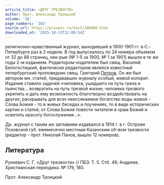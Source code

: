 ```yaml
---
article_title: «ДРУГ ТРЕЗВОСТИ»
author: Прот. Александр Троицкий
volume: '16'
page_numbers: '283'
source_url: https://pravenc.ru/text/180486.html
downloaded_at: '2025-10-13T12:00:54Z'
---
```


религиозно-нравственный журнал, выходивший в 1900-1901 гг. в С.-Петербурге раз в 2 недели. В год выпускалось по 24 номера объемом от 32 до 88 страниц, нек-рые (№ 1-5 за 1900, № 1 за 1901) вышли в те же годы 2-м изданием. Редактором-издателем был свящ. Василий Белогостицкий, фактически редактором являлся известный петербургский проповедник свящ. Григорий [Петров](https://pravenc.ru/text/Петров.html). Он же был автором мн. статей, придававших журналу особый, живой колорит. Издание ставило задачей «человека, ушедшего на путь греха и пьянства… возвратить на путь трезвой жизни; человека трезвого укрепить и дать ему возможность благотворно воздействовать на других; раскрывать для всех неиссякаемое богатство воды живой - Слова Божия - то в живых беседах и поучениях, то в виде исторических картин и статей; от Слова Божия повести читателя в храм Божий и осветить красоту богослужения…».

Др. журнал с таким же заглавием издавался в 1914 г. в г. Острове Псковской губ. ежемесячно местным Казанским об-вом трезвости (редактор - прот. Николай Панов, вышло 12 номеров).

## Литература

Рункевич С. Г. «Друг трезвости» // ПБЭ. Т. 5. Стб. 49; Андреев. Христианская периодика. № 179, 180.

Прот. Александр Троицкий
